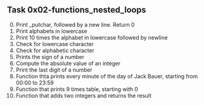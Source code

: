 ## Task 0x02-functions_nested_loops
  0. Print _putchar, followed by a new line. Return 0
  1. Print alphabets in lowercase
  2. Print 10 times the alphabet in lowercase followed by newline
  3. Check for lowercase character
  4. Check for alphabetic character
  5. Prints the sign of a number
  6. Compute the absolute value of an integer
  7. Print the last digit of a number
  8. Function thta prints every minute of the day of Jack Bauer, starting from 00:00 to 23:59
  9. Function that prints 9 times table, starting with 0
  10. Function that adds two integers and returns the result 
